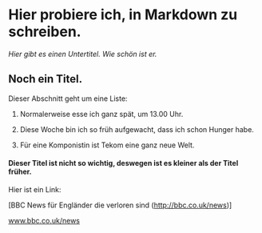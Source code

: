 # Hier probiere ich, in Markdown zu schreiben.

_Hier gibt es einen Untertitel. Wie schön ist er._

## Noch ein Titel.

Dieser Abschnitt geht um eine Liste:

1. Normalerweise esse ich ganz spät, um 13.00 Uhr.

2. Diese Woche bin ich so früh aufgewacht, dass ich schon Hunger habe.

3. Für eine Komponistin ist Tekom eine ganz neue Welt.

#### Dieser Titel ist nicht so wichtig, deswegen ist es kleiner als der Titel früher.

Hier ist ein Link:

[BBC News für Engländer die verloren sind (http://bbc.co.uk/news)]

www.bbc.co.uk/news
